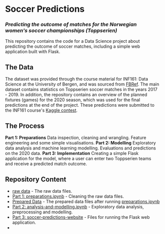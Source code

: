 # Soccer Predictions
### *Predicting the outcome of matches for the Norwegian women's soccer championships (Toppserien)*
This repository contains the code for a Data Science project about predicting the outcome of soccer matches, including a simple web application built with Flask.


## The Data
The dataset was provided through the course material for INF161: Data Science at the University of Bergen, and was 
sourced from [FBRef](https://fbref.com/en/comps/185/history/Toppserien-Seasons). The main dataset contains statistics on Toppserien 
soccer matches in the years 2017 - 2019. In addition, the repository contains an overview of the planned fixtures (games) for the 2020 season, 
which was used for the final predictions at the end of the project. These predictions were submitted to the INF161 course's [Kaggle contest](https://www.kaggle.com/c/inf161-innforing-i-data-science-2021/overview). 

## The Process
**Part 1: Preparations** 
Data inspection, cleaning and wrangling. Feature engineering and some simple visualisations.
**Part 2: Modelling** 
Exploratory data analysis and machine learning modelling. Evaluations and predictions on the 2020 data.
**Part 3: Implementation** 
Creating a simple Flask application for the model, where a user can enter two Toppserien teams and receive a predicted match outcome.


## Repository Content
* [raw data]() - The raw data files.
* [Part 1: preparations.ipynb]() - Cleaning the raw data files. 
* [Prepared Data]() - The prepared data files after running [preparations.ipynb]()
* [Part 2: analysis-and-modelling.ipynb]() - Exploratory data analysis, preprocessing and modelling.
* [Part 3: soccer-predictions-website]() - Files for running the Flask web application.
* 
